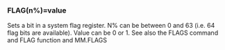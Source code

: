 

### FLAG(n%)=value

 Sets a bit in a system flag register. N% can be between 0 and 63 (i.e. 64 flag bits are available). Value can be 0 or 1. See also the FLAGS command and FLAG function and MM.FLAGS